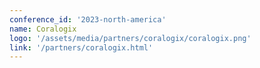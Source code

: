 ```yaml
---
conference_id: '2023-north-america'
name: Coralogix
logo: '/assets/media/partners/coralogix/coralogix.png'
link: '/partners/coralogix.html'
---
```

